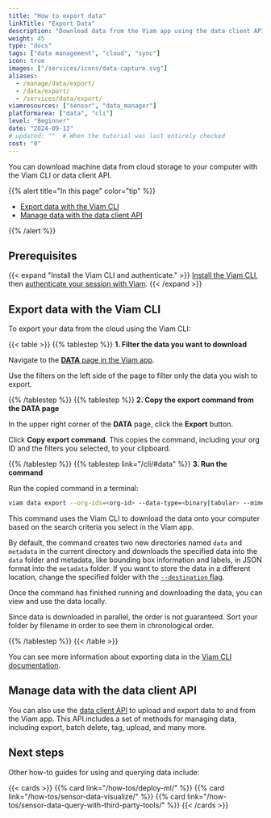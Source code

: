 ```yaml
---
title: "How to export data"
linkTitle: "Export Data"
description: "Download data from the Viam app using the data client API or the Viam CLI."
weight: 45
type: "docs"
tags: ["data management", "cloud", "sync"]
icon: true
images: ["/services/icons/data-capture.svg"]
aliases:
  - /manage/data/export/
  - /data/export/
  - /services/data/export/
viamresources: ["sensor", "data_manager"]
platformarea: ["data", "cli"]
level: "Beginner"
date: "2024-09-13"
# updated: ""  # When the tutorial was last entirely checked
cost: "0"
---
```


You can download machine data from cloud storage to your computer with the Viam CLI or data client API.

{{% alert title="In this page" color="tip" %}}

- [Export data with the Viam CLI](#export-data-with-the-viam-cli)
- [Manage data with the data client API](#manage-data-with-the-data-client-api)

{{% /alert %}}

## Prerequisites

{{< expand "Install the Viam CLI and authenticate." >}}
[Install the Viam CLI](/cli/#install), then [authenticate your session with Viam](/cli/#authenticate).
{{< /expand >}}

## Export data with the Viam CLI

To export your data from the cloud using the Viam CLI:

{{< table >}}
{{% tablestep %}}
**1. Filter the data you want to download**

Navigate to the [**DATA** page in the Viam app](https://app.viam.com/data/view).

Use the filters on the left side of the page to filter only the data you wish to export.

{{% /tablestep %}}
{{% tablestep %}}
**2. Copy the export command from the DATA page**

In the upper right corner of the **DATA** page, click the **Export** button.

Click **Copy export command**.
This copies the command, including your org ID and the filters you selected, to your clipboard.

{{% /tablestep %}}
{{% tablestep link="/cli/#data" %}}
**3. Run the command**

Run the copied command in a terminal:

```sh {class="command-line" data-prompt="$"}
viam data export --org-ids=<org-id> --data-type=<binary|tabular> --mime-types=<mime types> --destination=.
```

This command uses the Viam CLI to download the data onto your computer based on the search criteria you select in the Viam app.

By default, the command creates two new directories named `data` and `metadata` in the current directory and downloads the specified data into the `data` folder and metadata, like bounding box information and labels, in JSON format into the `metadata` folder.
If you want to store the data in a different location, change the specified folder with the [`--destination` flag](/cli/#named-arguments).

Once the command has finished running and downloading the data, you can view and use the data locally.

Since data is downloaded in parallel, the order is not guaranteed.
Sort your folder by filename in order to see them in chronological order.

{{% /tablestep %}}
{{< /table >}}<br>

You can see more information about exporting data in the [Viam CLI documentation](/cli/#data).

## Manage data with the data client API

You can also use the [data client API](/appendix/apis/data-client/) to upload and export data to and from the Viam app.
This API includes a set of methods for managing data, including export, batch delete, tag, upload, and many more.

## Next steps

Other how-to guides for using and querying data include:

{{< cards >}}
{{% card link="/how-tos/deploy-ml/" %}}
{{% card link="/how-tos/sensor-data-visualize/" %}}
{{% card link="/how-tos/sensor-data-query-with-third-party-tools/" %}}
{{< /cards >}}
